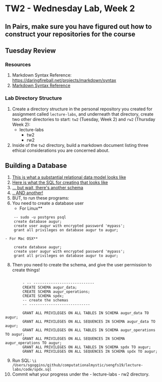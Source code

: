# TW2 - Wednesday Lab, Week 2

## In Pairs, make sure you have figured out how to construct your repositories for the course

## Tuesday Review
### Resources
1. Markdown Syntax Reference: https://daringfireball.net/projects/markdown/syntax
2. [Markdown Syntax Reference](https://daringfireball.net/projects/markdown/syntax)

### Lab Directory Structure
1. Create a directory structure in the personal repository you created for assignment called `lecture-labs`, and underneath that directory, create two other directories to start: `tw2` (Tuesday, Week 2) and `rw2` (Thursday Week 2): 
	- lecture-labs
		- tw2
		- rw2
2. Inside of the `tw2` directory, build a markdown document listing three ethical considerations you are concerned about. 

## Building a Database
1. [This is what a substantial relational data model looks like](../readings/new-augur.0.0.77.5.pdf)
2. [Here is what the SQL for creating that looks like](./code/augur_data.sql)
3. [... but wait, there's another schema](./code/augur_operations.sql)
4. [.. AND another!](./code/spdx.sql)
5. BUT, to run these programs: 
6. You need to create a database user
    - For Linux**
```
    -- sudo -u postgres psql
    create database augur;
    create user augur with encrypted password 'mypass';
    grant all privileges on database augur to augur;

```
    - For Mac OSX**  
```
    create database augur;
    create user augur with encrypted password 'mypass';
    grant all privileges on database augur to augur;
```
8. Then you need to create the schema, and give the user permission to create things!
```

        - -- ----------------------------
        CREATE SCHEMA augur_data;
        CREATE SCHEMA augur_operations;
        CREATE SCHEMA spdx;
        -- create the schemas
        -- ----------------------------

        GRANT ALL PRIVILEGES ON ALL TABLES IN SCHEMA augur_data TO augur;
        GRANT ALL PRIVILEGES ON ALL SEQUENCES IN SCHEMA augur_data TO augur;
        GRANT ALL PRIVILEGES ON ALL TABLES IN SCHEMA augur_operations TO augur;
        GRANT ALL PRIVILEGES ON ALL SEQUENCES IN SCHEMA augur_operations TO augur;
        GRANT ALL PRIVILEGES ON ALL TABLES IN SCHEMA spdx TO augur;
        GRANT ALL PRIVILEGES ON ALL SEQUENCES IN SCHEMA spdx TO augur;
```
9. Run SQL: `\i /Users/sgoggins/github/computationalmystic/sengfs19/lecture-labs/code/spdx.sql`
10. Commit what your progress under the 
            - lecture-labs
                - rw2
directory. 


